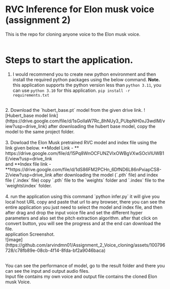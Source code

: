 # RVC Inference for Elon musk voice (assignment 2)
This is the repo for cloning anyone voice to the Elon musk voice. 
<br>
<br>
# Steps to start the application.
1. I would recommend you to create new python environment and then install the required python packages using the below command.
 **Note.** this application supports the python version less than `python 3.11`, you can use `python 3.10` for this application. 
                 `pip install -r requirements.txt`
<br>
2. Download the `hubert_base.pt` model from the given drive link.
![Hubert_base model link](https://drive.google.com/file/d/1sGolIaW7Rc_8hNUy3_PUbpNH0xJ3wdIM/view?usp=drive_link)
  after downloading the hubert base model, copy the model to the same project folder.
<br>
<br>
3. Dowload the Elon Musk pretrained RVC model and index file using the link given below.
**Model Link - ** https://drive.google.com/file/d/15Pq8WnOCFUNZVIxOWBgVXwSOcVlUWB1E/view?usp=drive_link <br>
and **Index file link - **https://drive.google.com/file/d/1dS86FM2PCHn_6DfND6L86nPxiapCS8-2/view?usp=drive_link
   after downloading the model (`.pth` file) and index file (`.index` file) copy `.pth` file to the `weights` folder and `.index` file to the `weights\index` folder.
<br>
<br>
4. run the application using this command
`python infer.py` it will give you local host URL copy and paste that url to any browser,
there you can see the entire application you just need to select the model and index file, and then after drag and drop the input voice file and set the different hyper parameters and also set the pitch extraction algorithm.
after that click on convert button, you will see the progress and at the end can download the file.
<br>
application Screenshot.
<br>
![image](https://github.com/arvindmn01/Assignment_2_Voice_cloning/assets/100796728/c78fb89e-08cb-4f14-8fda-bf2a9046baca)
<br>
<br>

You can see the performance of model, go to the result folder and there you can see the input and output audio files.
<br>
Input file contains my own voice and output file contains the cloned Elon musk Voice.
